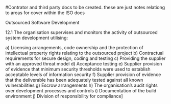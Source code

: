 #Contrator and third party docs to be created. these are just notes relationg to areas for cover within the ISO docs



Outsourced Software Development

12.1   The organisation supervises and monitors the activity of outsourced system development utilising:
 
a)  Licensing arrangements, code ownership and the protection of intellectual property rights relating to the outsourced project
b)  Contractual requirements for secure design, coding and testing
c)   Providing the supplier with an approved threat model
d)  Acceptance testing 
e)  Supplier provision of evidence that minimum security thresholds were used to establish acceptable levels of information security
f)   Supplier provision of evidence that the deliverable has been adequately tested against all known vulnerabilities
g)  Escrow arrangements
h)  The organisation’s audit rights over development processes and controls
i)    Documentation of the build environment
j)   Division of responsibility for compliance]

